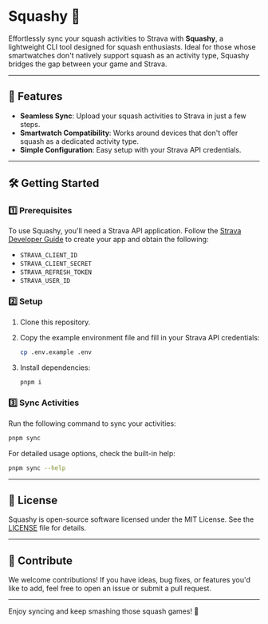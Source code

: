 # Squashy 🎾

Effortlessly sync your squash activities to Strava with **Squashy**, a lightweight CLI tool designed for squash enthusiasts. Ideal for those whose smartwatches don't natively support squash as an activity type, Squashy bridges the gap between your game and Strava.

---

## 🚀 Features

- **Seamless Sync**: Upload your squash activities to Strava in just a few steps.
- **Smartwatch Compatibility**: Works around devices that don't offer squash as a dedicated activity type.
- **Simple Configuration**: Easy setup with your Strava API credentials.

---

## 🛠️ Getting Started

### 1️⃣ Prerequisites

To use Squashy, you'll need a Strava API application. Follow the [Strava Developer Guide](https://developers.strava.com/docs/getting-started/) to create your app and obtain the following:

- `STRAVA_CLIENT_ID`
- `STRAVA_CLIENT_SECRET`
- `STRAVA_REFRESH_TOKEN`
- `STRAVA_USER_ID`

### 2️⃣ Setup

1. Clone this repository.
2. Copy the example environment file and fill in your Strava API credentials:

   ```bash
   cp .env.example .env
   ```

3. Install dependencies:

   ```bash
   pnpm i
   ```

### 3️⃣ Sync Activities

Run the following command to sync your activities:

```bash
pnpm sync
```

For detailed usage options, check the built-in help:

```bash
pnpm sync --help
```

---

## 📜 License

Squashy is open-source software licensed under the MIT License. See the [LICENSE](LICENSE) file for details.

---

## 🌟 Contribute

We welcome contributions! If you have ideas, bug fixes, or features you'd like to add, feel free to open an issue or submit a pull request.

---

Enjoy syncing and keep smashing those squash games! 🎾
